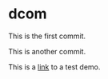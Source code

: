 # dcom

This is the first commit.

This is another commit.

This is a <a href="https://jduffinwolfe.github.io/dcom/test-demo">link</a> to a test demo.